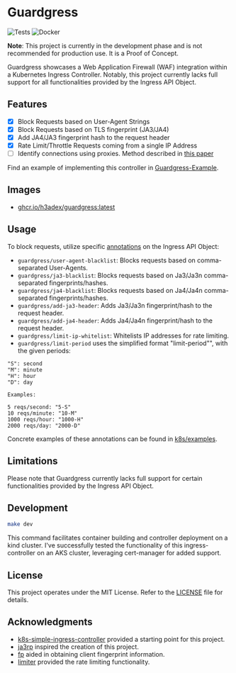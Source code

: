# Guardgress
![Tests](https://github.com/h3adex/guardgress/actions/workflows/test-go-code.yaml/badge.svg)
![Docker](https://github.com/h3adex/guardgress/actions/workflows/publish-to-docker.yaml/badge.svg)

**Note**: This project is currently in the development phase and is not 
recommended for production use. It is a Proof of Concept.

Guardgress showcases a Web Application Firewall (WAF) integration within 
a Kubernetes Ingress Controller. Notably, this project currently lacks 
full support for all functionalities provided by the Ingress API Object.

## Features
- [x] Block Requests based on User-Agent Strings
- [x] Block Requests based on TLS fingerprint (JA3/JA4)
- [x] Add JA4/JA3 fingerprint hash to the request header
- [x] Rate Limit/Throttle Requests coming from a single IP Address
- [ ] Identify connections using proxies. Method described in [this paper](https://dl.acm.org/doi/abs/10.1007/978-3-031-21280-2_18)

Find an example of implementing this controller in 
[Guardgress-Example](https://github.com/h3adex/guardgress-example).

## Images
- [ghcr.io/h3adex/guardgress:latest](https://github.com/h3adex/guardgress/pkgs/container/guardgress)

## Usage
To block requests, utilize specific [annotations](pkg/annotations/annotations.go) on the Ingress API Object:

- `guardgress/user-agent-blacklist`: Blocks requests based on comma-separated User-Agents.
- `guardgress/ja3-blacklist`: Blocks requests based on Ja3/Ja3n comma-separated fingerprints/hashes.
- `guardgress/ja4-blacklist`: Blocks requests based on Ja4/Ja4n comma-separated fingerprints/hashes.
- `guardgress/add-ja3-header`: Adds Ja3/Ja3n fingerprint/hash to the request header.
- `guardgress/add-ja4-header`: Adds Ja4/Ja4n fingerprint/hash to the request header.
- `guardgress/limit-ip-whitelist`: Whitelists IP addresses for rate limiting.
- `guardgress/limit-period` uses the simplified format "limit-period"", with the given periods:
```text
"S": second 
"M": minute
"H": hour
"D": day

Examples:
    
5 reqs/second: "5-S"
10 reqs/minute: "10-M"
1000 reqs/hour: "1000-H"
2000 reqs/day: "2000-D"
```

Concrete examples of these annotations can be found in [k8s/examples](k8s/examples).

## Limitations
Please note that Guardgress currently lacks full support for certain functionalities provided by the Ingress API Object.

## Development
```sh
make dev
```
This command facilitates container building and controller deployment on a kind cluster.
I've successfully tested the functionality of this ingress-controller on an AKS cluster,
leveraging cert-manager for added support.

## License
This project operates under the MIT License. Refer to the [LICENSE](LICENSE) file for details.

## Acknowledgments
- [k8s-simple-ingress-controller](https://github.com/calebdoxsey/kubernetes-simple-ingress-controller) provided a starting point for this project.
- [ja3rp](https://github.com/sleeyax/ja3rp) inspired the creation of this project.
- [fp](https://github.com/gospider007/fp) aided in obtaining client fingerprint information.
- [limiter](https://github.com/ulule/limiter/) provided the rate limiting functionality.